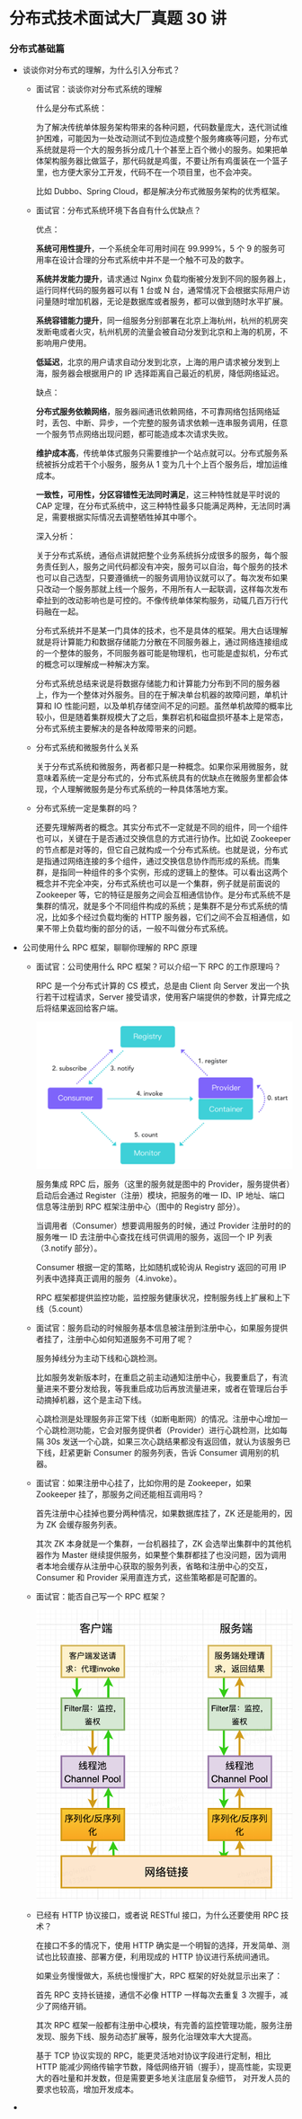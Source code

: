 # 分布式技术面试大厂真题 30 讲

### 分布式基础篇

* 谈谈你对分布式的理解，为什么引入分布式？

  * 面试官：谈谈你对分布式系统的理解

    什么是分布式系统：

    为了解决传统单体服务架构带来的各种问题，代码数量庞大，迭代测试维护困难，可能因为一处改动测试不到位造成整个服务瘫痪等问题，分布式系统就是将一个大的服务拆分成几十个甚至上百个微小的服务。如果把单体架构服务器比做篮子，那代码就是鸡蛋，不要让所有鸡蛋装在一个篮子里，也方便大家分工开发，代码不在一个项目里，也不会冲突。

    比如 Dubbo、Spring Cloud，都是解决分布式微服务架构的优秀框架。

  * 面试官：分布式系统环境下各自有什么优缺点？

    优点：

    **系统可用性提升**，一个系统全年可用时间在 99.999%，5 个 9 的服务可用率在设计合理的分布式系统中并不是一个触不可及的数字。

    **系统并发能力提升**，请求通过 Nginx 负载均衡被分发到不同的服务器上，运行同样代码的服务器可以有 1 台或 N 台，通常情况下会根据实际用户访问量随时增加机器，无论是数据库或者服务，都可以做到随时水平扩展。

    **系统容错能力提升**，同一组服务分别部署在北京上海杭州，杭州的机房突发断电或者火灾，杭州机房的流量会被自动分发到北京和上海的机房，不影响用户使用。

    **低延迟**，北京的用户请求自动分发到北京，上海的用户请求被分发到上海，服务器会根据用户的 IP 选择距离自己最近的机房，降低网络延迟。

    缺点：

    **分布式服务依赖网络**，服务器间通讯依赖网络，不可靠网络包括网络延时，丢包、中断、异步，一个完整的服务请求依赖一连串服务调用，任意一个服务节点网络出现问题，都可能造成本次请求失败。

    **维护成本高**，传统单体式服务只需要维护一个站点就可以。分布式服务系统被拆分成若干个小服务，服务从 1 变为几十个上百个服务后，增加运维成本。

    **一致性，可用性，分区容错性无法同时满足**，这三种特性就是平时说的 CAP 定理，在分布式系统中，这三种特性最多只能满足两种，无法同时满足，需要根据实际情况去调整牺牲掉其中哪个。

    深入分析：

    关于分布式系统，通俗点讲就把整个业务系统拆分成很多的服务，每个服务责任到人，服务之间代码都没有冲突，服务可以自治，每个服务的技术也可以自己选型，只要遵循统一的服务调用协议就可以了。每次发布如果只改动一个服务那就上线一个服务，不用所有人一起联调，这样每次发布牵扯到的改动影响也是可控的。不像传统单体架构服务，动辄几百万行代码融在一起。

    分布式系统并不是某一门具体的技术，也不是具体的框架。用大白话理解就是将计算能力和数据存储能力分散在不同服务器上，通过网络连接组成的一个整体的服务，不同服务器可能是物理机，也可能是虚拟机，分布式的概念可以理解成一种解决方案。

    分布式系统总结来说是将数据存储能力和计算能力分布到不同的服务器上，作为一个整体对外服务。目的在于解决单台机器的故障问题，单机计算和 IO 性能问题，以及单机存储空间不足的问题。虽然单机故障的概率比较小，但是随着集群规模大了之后，集群宕机和磁盘损坏基本上是常态，分布式系统主要解决的是各种故障带来的问题。

  * 分布式系统和微服务什么关系

    关于分布式系统和微服务，两者都只是一种概念。如果你采用微服务，就意味着系统一定是分布式的，分布式系统具有的优缺点在微服务里都会体现，个人理解微服务是分布式系统的一种具体落地方案。
    
  * 分布式系统一定是集群的吗？

    还要先理解两者的概念。其实分布式不一定就是不同的组件，同一个组件也可以，关键在于是否通过交换信息的方式进行协作。比如说 Zookeeper 的节点都是对等的，但它自己就构成一个分布式系统。也就是说，分布式是指通过网络连接的多个组件，通过交换信息协作而形成的系统。而集群，是指同一种组件的多个实例，形成的逻辑上的整体。可以看出这两个概念并不完全冲突，分布式系统也可以是一个集群，例子就是前面说的 Zookeeper 等，它的特征是服务之间会互相通信协作。是分布式系统不是集群的情况，就是多个不同组件构成的系统；是集群不是分布式系统的情况，比如多个经过负载均衡的 HTTP 服务器，它们之间不会互相通信，如果不带上负载均衡的部分的话，一般不叫做分布式系统。 

* 公司使用什么 RPC 框架，聊聊你理解的 RPC 原理

  * 面试官：公司使用什么 RPC 框架？可以介绍一下 RPC 的工作原理吗？

    RPC 是一个分布式计算的 CS 模式，总是由 Client 向 Server 发出一个执行若干过程请求，Server 接受请求，使用客户端提供的参数，计算完成之后将结果返回给客户端。

    ![RPC 原理](https://github.com/songor/interview/blob/master/picture/RPC%20%E5%8E%9F%E7%90%86.jpg)

    服务集成 RPC 后，服务（这里的服务就是图中的 Provider，服务提供者）启动后会通过 Register（注册）模块，把服务的唯一 ID、IP 地址、端口信息等注册到 RPC 框架注册中心（图中的 Registry 部分）。

    当调用者（Consumer）想要调用服务的时候，通过 Provider 注册时的的服务唯一 ID 去注册中心查找在线可供调用的服务，返回一个 IP 列表（3.notify 部分）。

    Consumer 根据一定的策略，比如随机或轮询从 Registry 返回的可用 IP 列表中选择真正调用的服务（4.invoke）。

    RPC 框架都提供监控功能，监控服务健康状况，控制服务线上扩展和上下线（5.count）

  * 面试官：服务启动的时候服务基本信息被注册到注册中心，如果服务提供者挂了，注册中心如何知道服务不可用了呢？

    服务掉线分为主动下线和心跳检测。

    比如服务发新版本时，在重启之前主动通知注册中心，我要重启了，有流量进来不要分发给我，等我重启成功后再放流量进来，或者在管理后台手动摘掉机器，这个是主动下线。

    心跳检测是处理服务非正常下线（如断电断网）的情况。注册中心增加一个心跳检测功能，它会对服务提供者（Provider）进行心跳检测，比如每隔 30s 发送一个心跳，如果三次心跳结果都没有返回值，就认为该服务已下线，赶紧更新 Consumer 的服务列表，告诉 Consumer 调用别的机器。

  * 面试官：如果注册中心挂了，比如你用的是 Zookeeper，如果 Zookeeper 挂了，那服务之间还能相互调用吗？

    首先注册中心挂掉也要分两种情况，如果数据库挂了，ZK 还是能用的，因为 ZK 会缓存服务列表。

    其次 ZK 本身就是一个集群，一台机器挂了，ZK 会选举出集群中的其他机器作为 Master 继续提供服务，如果整个集群都挂了也没问题，因为调用者本地会缓存从注册中心获取的服务列表，省略和注册中心的交互，Consumer 和 Provider 采用直连方式，这些策略都是可配置的。

  * 面试官：能否自己写一个 RPC 框架？

    ![RPC 框架](https://github.com/songor/interview/blob/master/picture/RPC%20%E6%A1%86%E6%9E%B6.jpg)

  * 已经有 HTTP 协议接口，或者说 RESTful 接口，为什么还要使用 RPC 技术？

    在接⼝不多的情况下，使用 HTTP 确实是一个明智的选择，开发简单、测试也比较直接、部署方便，利用现成的 HTTP 协议进行系统间通讯。

    如果业务慢慢做大，系统也慢慢扩大，RPC 框架的好处就显示出来了：

    ⾸先 RPC 支持长链接，通信不必像 HTTP 一样每次去重复 3 次握⼿，减少了网络开销。

    其次 RPC 框架一般都有注册中心模块，有完善的监控管理功能，服务注册发现、服务下线、服务动态扩展等，服务化治理效率大大提高。

    基于 TCP 协议实现的 RPC，能更灵活地对协议字段进行定制，相比 HTTP 能减少网络传输字节数，降低网络开销（握手），提高性能，实现更大的吞吐量和并发数，但是需要更多地关注底层复杂细节， 对开发人员的要求也较高，增加开发成本。

* 